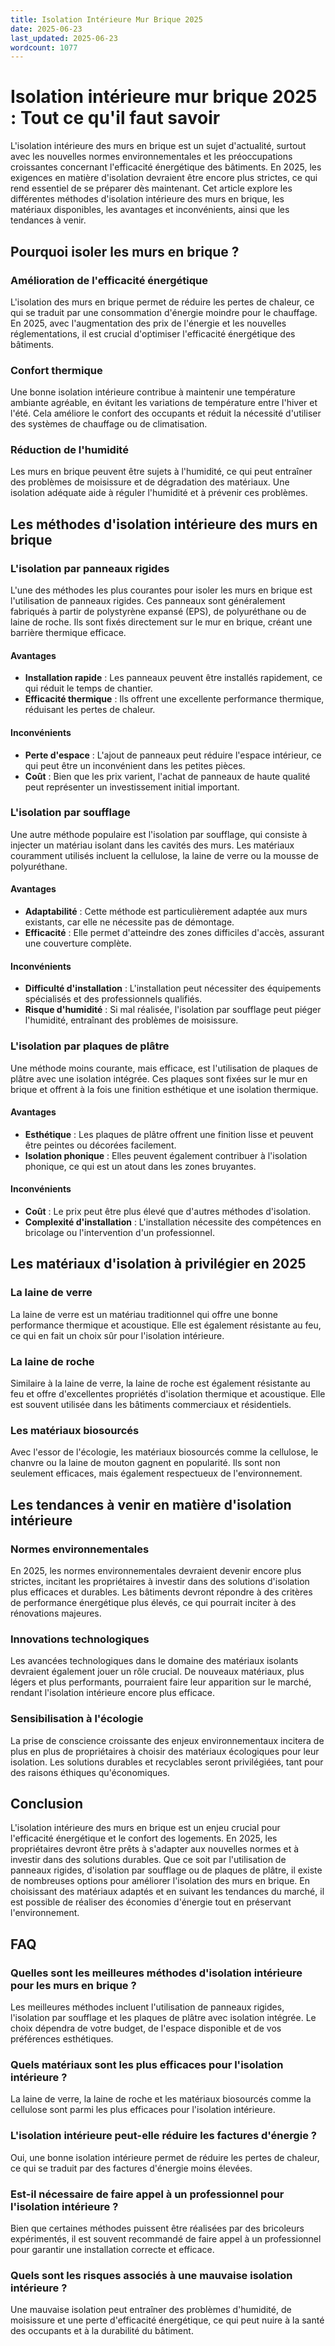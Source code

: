 ```yaml
---
title: Isolation Intérieure Mur Brique 2025
date: 2025-06-23
last_updated: 2025-06-23
wordcount: 1077
---
```


# Isolation intérieure mur brique 2025 : Tout ce qu'il faut savoir

L'isolation intérieure des murs en brique est un sujet d'actualité, surtout avec les nouvelles normes environnementales et les préoccupations croissantes concernant l'efficacité énergétique des bâtiments. En 2025, les exigences en matière d'isolation devraient être encore plus strictes, ce qui rend essentiel de se préparer dès maintenant. Cet article explore les différentes méthodes d'isolation intérieure des murs en brique, les matériaux disponibles, les avantages et inconvénients, ainsi que les tendances à venir.

## Pourquoi isoler les murs en brique ?

### Amélioration de l'efficacité énergétique

L'isolation des murs en brique permet de réduire les pertes de chaleur, ce qui se traduit par une consommation d'énergie moindre pour le chauffage. En 2025, avec l'augmentation des prix de l'énergie et les nouvelles réglementations, il est crucial d'optimiser l'efficacité énergétique des bâtiments.

### Confort thermique

Une bonne isolation intérieure contribue à maintenir une température ambiante agréable, en évitant les variations de température entre l'hiver et l'été. Cela améliore le confort des occupants et réduit la nécessité d'utiliser des systèmes de chauffage ou de climatisation.

### Réduction de l'humidité

Les murs en brique peuvent être sujets à l'humidité, ce qui peut entraîner des problèmes de moisissure et de dégradation des matériaux. Une isolation adéquate aide à réguler l'humidité et à prévenir ces problèmes.

## Les méthodes d'isolation intérieure des murs en brique

### L'isolation par panneaux rigides

L'une des méthodes les plus courantes pour isoler les murs en brique est l'utilisation de panneaux rigides. Ces panneaux sont généralement fabriqués à partir de polystyrène expansé (EPS), de polyuréthane ou de laine de roche. Ils sont fixés directement sur le mur en brique, créant une barrière thermique efficace.

#### Avantages

- **Installation rapide** : Les panneaux peuvent être installés rapidement, ce qui réduit le temps de chantier.
- **Efficacité thermique** : Ils offrent une excellente performance thermique, réduisant les pertes de chaleur.

#### Inconvénients

- **Perte d'espace** : L'ajout de panneaux peut réduire l'espace intérieur, ce qui peut être un inconvénient dans les petites pièces.
- **Coût** : Bien que les prix varient, l'achat de panneaux de haute qualité peut représenter un investissement initial important.

### L'isolation par soufflage

Une autre méthode populaire est l'isolation par soufflage, qui consiste à injecter un matériau isolant dans les cavités des murs. Les matériaux couramment utilisés incluent la cellulose, la laine de verre ou la mousse de polyuréthane.

#### Avantages

- **Adaptabilité** : Cette méthode est particulièrement adaptée aux murs existants, car elle ne nécessite pas de démontage.
- **Efficacité** : Elle permet d'atteindre des zones difficiles d'accès, assurant une couverture complète.

#### Inconvénients

- **Difficulté d'installation** : L'installation peut nécessiter des équipements spécialisés et des professionnels qualifiés.
- **Risque d'humidité** : Si mal réalisée, l'isolation par soufflage peut piéger l'humidité, entraînant des problèmes de moisissure.

### L'isolation par plaques de plâtre

Une méthode moins courante, mais efficace, est l'utilisation de plaques de plâtre avec une isolation intégrée. Ces plaques sont fixées sur le mur en brique et offrent à la fois une finition esthétique et une isolation thermique.

#### Avantages

- **Esthétique** : Les plaques de plâtre offrent une finition lisse et peuvent être peintes ou décorées facilement.
- **Isolation phonique** : Elles peuvent également contribuer à l'isolation phonique, ce qui est un atout dans les zones bruyantes.

#### Inconvénients

- **Coût** : Le prix peut être plus élevé que d'autres méthodes d'isolation.
- **Complexité d'installation** : L'installation nécessite des compétences en bricolage ou l'intervention d'un professionnel.

## Les matériaux d'isolation à privilégier en 2025

### La laine de verre

La laine de verre est un matériau traditionnel qui offre une bonne performance thermique et acoustique. Elle est également résistante au feu, ce qui en fait un choix sûr pour l'isolation intérieure.

### La laine de roche

Similaire à la laine de verre, la laine de roche est également résistante au feu et offre d'excellentes propriétés d'isolation thermique et acoustique. Elle est souvent utilisée dans les bâtiments commerciaux et résidentiels.

### Les matériaux biosourcés

Avec l'essor de l'écologie, les matériaux biosourcés comme la cellulose, le chanvre ou la laine de mouton gagnent en popularité. Ils sont non seulement efficaces, mais également respectueux de l'environnement.

## Les tendances à venir en matière d'isolation intérieure

### Normes environnementales

En 2025, les normes environnementales devraient devenir encore plus strictes, incitant les propriétaires à investir dans des solutions d'isolation plus efficaces et durables. Les bâtiments devront répondre à des critères de performance énergétique plus élevés, ce qui pourrait inciter à des rénovations majeures.

### Innovations technologiques

Les avancées technologiques dans le domaine des matériaux isolants devraient également jouer un rôle crucial. De nouveaux matériaux, plus légers et plus performants, pourraient faire leur apparition sur le marché, rendant l'isolation intérieure encore plus efficace.

### Sensibilisation à l'écologie

La prise de conscience croissante des enjeux environnementaux incitera de plus en plus de propriétaires à choisir des matériaux écologiques pour leur isolation. Les solutions durables et recyclables seront privilégiées, tant pour des raisons éthiques qu'économiques.

## Conclusion

L'isolation intérieure des murs en brique est un enjeu crucial pour l'efficacité énergétique et le confort des logements. En 2025, les propriétaires devront être prêts à s'adapter aux nouvelles normes et à investir dans des solutions durables. Que ce soit par l'utilisation de panneaux rigides, d'isolation par soufflage ou de plaques de plâtre, il existe de nombreuses options pour améliorer l'isolation des murs en brique. En choisissant des matériaux adaptés et en suivant les tendances du marché, il est possible de réaliser des économies d'énergie tout en préservant l'environnement.

## FAQ

### Quelles sont les meilleures méthodes d'isolation intérieure pour les murs en brique ?

Les meilleures méthodes incluent l'utilisation de panneaux rigides, l'isolation par soufflage et les plaques de plâtre avec isolation intégrée. Le choix dépendra de votre budget, de l'espace disponible et de vos préférences esthétiques.

### Quels matériaux sont les plus efficaces pour l'isolation intérieure ?

La laine de verre, la laine de roche et les matériaux biosourcés comme la cellulose sont parmi les plus efficaces pour l'isolation intérieure.

### L'isolation intérieure peut-elle réduire les factures d'énergie ?

Oui, une bonne isolation intérieure permet de réduire les pertes de chaleur, ce qui se traduit par des factures d'énergie moins élevées.

### Est-il nécessaire de faire appel à un professionnel pour l'isolation intérieure ?

Bien que certaines méthodes puissent être réalisées par des bricoleurs expérimentés, il est souvent recommandé de faire appel à un professionnel pour garantir une installation correcte et efficace.

### Quels sont les risques associés à une mauvaise isolation intérieure ?

Une mauvaise isolation peut entraîner des problèmes d'humidité, de moisissure et une perte d'efficacité énergétique, ce qui peut nuire à la santé des occupants et à la durabilité du bâtiment.